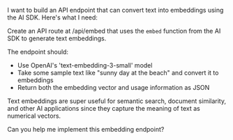 I want to build an API endpoint that can convert text into embeddings using the AI SDK. Here's what I need:

Create an API route at /api/embed that uses the `embed` function from the AI SDK to generate text embeddings. 

The endpoint should:
- Use OpenAI's 'text-embedding-3-small' model 
- Take some sample text like "sunny day at the beach" and convert it to embeddings
- Return both the embedding vector and usage information as JSON

Text embeddings are super useful for semantic search, document similarity, and other AI applications since they capture the meaning of text as numerical vectors.

Can you help me implement this embedding endpoint?